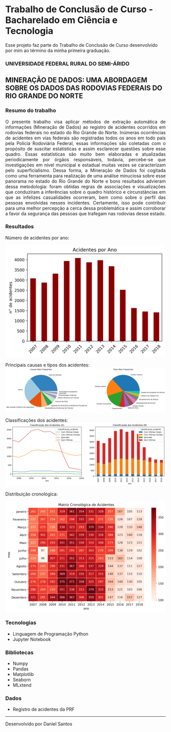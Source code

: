 # Trabalho de Conclusão de Curso - Bacharelado em Ciência e Tecnologia

Esse projeto faz parte do Trabalho de Conclusão de Curso desenvolvido por mim ao término da minha primeira graduação.

### UNIVERSIDADE FEDERAL RURAL DO SEMI-ÁRIDO

## MINERAÇÃO DE DADOS: UMA ABORDAGEM SOBRE OS DADOS DAS RODOVIAS FEDERAIS DO RIO GRANDE DO NORTE

### Resumo do trabalho

<p align="justify">O presente trabalho visa aplicar métodos de extração automática de informações (Mineração de Dados) ao registro de acidentes ocorridos em rodovias federais no estado do Rio Grande do Norte. Inúmeras ocorrências de acidentes em vias federais são registradas todos os anos em todo país pela Polícia Rodoviária Federal, essas informações são coletadas com o propósito de suscitar estatísticas e assim esclarecer questões sobre esse quadro. Essas estatísticas são muito bem elaboradas e atualizadas periodicamente por órgãos responsáveis, todavia, percebe-se que investigações em nível municipal e estadual muitas vezes se caracterizam pelo superficialismo. Dessa forma, a Mineração de Dados foi cogitada como uma ferramenta para realização de uma análise minuciosa sobre esse panorama no estado do Rio Grande do Norte e bons resultados advieram dessa metodologia: foram obtidas regras de associações e visualizações que conduziram a inferências sobre o quadro histórico e circunstâncias em que as infelizes casualidades ocorreram, bem como sobre o perfil das pessoas envolvidas nesses incidentes. Certamente, isso pode contribuir para uma melhor percepção a cerca dessa problemática e assim corroborar a favor da segurança das pessoas que trafegam nas rodovias desse estado.</p>

### Resultados

Número de acidentes por ano:
<p align="center">
<img src="/figuras/acidentes_por_ano.png" alt="acidentes por ano" width="500"/>
</p>

Principais causas e tipos dos acidentes:
![causas e tipos dos acidentes](/figuras/causas_tipos.png)

Classificações dos acidentes:
![classificações dos acidentes](/figuras/classificacao_acidentes.png)

Distribuição cronológica:
<p align="center">
<img src="/figuras/matriz_acidentes.png" alt="matriz cronológica" width="600" align="center"/>
</p>
  
### Tecnologias
- Linguagem de Programação Python
- Jupyter Notebook

### Bibliotecas
- Numpy
- Pandas
- Matplotlib
- Seaborn
- MLxtend

### Dados
- Registro de acidentes da PRF

---

Desenvolvido por Daniel Santos
